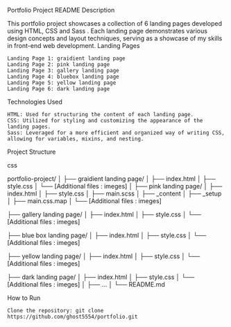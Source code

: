 Portfolio Project README
Description

This portfolio project showcases a collection of 6 landing pages developed using HTML, CSS and Sass . Each landing page demonstrates various design concepts and layout techniques, serving as a showcase of my skills in front-end web development.
Landing Pages

    Landing Page 1: graidient landing page
    Landing Page 2: pink landing page
    Landing Page 3: gallery landing page
    Landing Page 4: bluebox landing page
    Landing Page 5: yellow landing page
    Landing Page 6: dark landing page

Technologies Used

    HTML: Used for structuring the content of each landing page.
    CSS: Utilized for styling and customizing the appearance of the landing pages.
    Sass: Leveraged for a more efficient and organized way of writing CSS, allowing for variables, mixins, and nesting.

Project Structure

css

portfolio-project/
│
├── graidient landing page/
│   ├── index.html
│   ├── style.css
│   └── [Additional files : imeges]
│
├── pink landing page/
│   ├── index.html
│   ├── style.css
│   ├── main.scss
│   ├── _content
│   ├── _setup
│   ├── main.css.map
│   └── [Additional files : imeges]

├── gallery landing page/
│   ├── index.html
│   ├── style.css
│   └── [Additional files : imeges]

├── blue box landing page/
│   ├── index.html
│   ├── style.css
│   └── [Additional files : imeges]

├── yellow landing page/
│   ├── index.html
│   ├── style.css
│   └── [Additional files : imeges]

├── dark landing page/
│   ├── index.html
│   ├── style.css
│   └── [Additional files : imeges]
│
├── ...
│
└── README.md

How to Run

    Clone the repository: git clone https://github.com/ghost5554/portfolio.git
  
